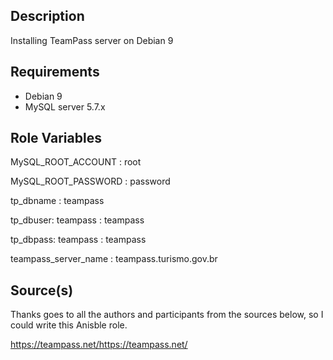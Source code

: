 ## Description
Installing TeamPass server on Debian 9

## Requirements
- Debian 9
- MySQL server 5.7.x


## Role Variables

  MySQL_ROOT_ACCOUNT  : root

  MySQL_ROOT_PASSWORD : password

  tp_dbname           : teampass

  tp_dbuser: teampass : teampass

  tp_dbpass: teampass : teampass

  teampass_server_name : teampass.turismo.gov.br

## Source(s)
Thanks goes to all the authors and participants from
the sources below, so I could write this Anisble role.

https://teampass.net/https://teampass.net/
